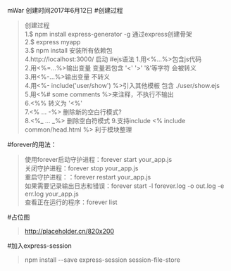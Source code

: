 mWar
创建时间2017年6月12日
#创建过程
>创建过程  
>1.$ npm install express-generator -g 通过express创建骨架 <br/>
>2.$ express myapp<br/>
>3.$ npm install 安装所有依赖包<br/>
>4.http://localhost:3000/ 启动
#ejs语法
>1.用<%...%>包含js代码<br/>
>2.用<%=...%>输出变量 变量若包含 '<' '>' '&'等字符 会被转义<br/>
>3.用<%-...%>输出变量 不转义<br/>
>4.用<%- include('user/show') %>引入其他模板 包含 ./user/show.ejs<br/>
>5.用<%# some comments %>来注释，不执行不输出<br/>
>6.<%% 转义为 '<%'<br/>
>7.<% ... -%> 删除新的空白行模式?<br/>
>8.<%_ ... _%> 删除空白符模式
>9.支持include  <% include common/head.html %> 利于模块整理


#forever的用法：
>使用forever启动守护进程：forever start your_app.js<br/>
>关闭守护进程：forever stop your_app.js<br/>
>重启守护进程：：forever restart your_app.js<br/>
>如果需要记录输出日志和错误：forever start -l forever.log -o out.log -e err.log your_app.js<br/>
>查看正在运行的程序：forever list<br/>

#占位图
>http://placeholder.cn/820x200

#加入express-session
>npm install --save express-session session-file-store

<!--<h1>电脑端首页</h1>
<h1><%= title %></h1>
<p><a href="/form">发表新文章111</a></p>
<ul>
    <%items.forEach(function(item){%>
    <li><%=item.id%></li>
    <li><%=item.username%></li>
    <li><%=item.nikename%></li>
    <li><%=item.password%></li>
    <li><%=item.age%></li>
    <li><%=item.sex%></li>
    <li><%=item.email%></li>
    <br/>
    <%})%>

    <ul class="nav nav-pills">
        <li role="presentation" class="active"><a href="#">Home</a></li>
        <li role="presentation"><a href="#">Profile</a></li>
        <li role="presentation"><a href="#">Messages</a></li>
    </ul>
</ul>-->